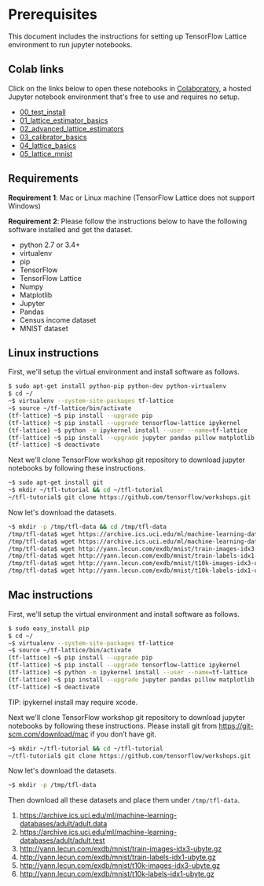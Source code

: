 # Prerequisites

This document includes the instructions for setting up TensorFlow Lattice
environment to run jupyter notebooks.

## Colab links

Click on the links below to open these notebooks in [Colaboratory](https://colab.research.google.com), a hosted Jupyter notebook environment that's free to use and requires no setup.

* [00_test_install](https://colab.research.google.com/github/tensorflow/workshops/blob/master/extras/tensorflow_lattice/00_test_install.ipynb)
* [01_lattice_estimator_basics](https://colab.research.google.com/github/tensorflow/workshops/blob/master/extras/tensorflow_lattice/01_lattice_estimator_basics.ipynb)
* [02_advanced_lattice_estimators](https://colab.research.google.com/github/tensorflow/workshops/blob/master/extras/tensorflow_lattice/02_advanced_lattice_estimators.ipynb)
* [03_calibrator_basics](https://colab.research.google.com/github/tensorflow/workshops/blob/master/extras/tensorflow_lattice/03_calibrator_basics.ipynb)
* [04_lattice_basics](https://colab.research.google.com/github/tensorflow/workshops/blob/master/extras/tensorflow_lattice/04_lattice_basics.ipynb)
* [05_lattice_mnist](https://colab.research.google.com/github/tensorflow/workshops/blob/master/extras/tensorflow_lattice/05_lattice_mnist.ipynb)


## Requirements

__Requirement 1__: Mac or Linux machine (TensorFlow Lattice does not support
Windows)

__Requirement 2__: Please follow the instructions below to have the following
software installed and get the dataset.

*   python 2.7 or 3.4+
*   virtualenv
*   pip
*   TensorFlow
*   TensorFlow Lattice
*   Numpy
*   Matplotlib
*   Jupyter
*   Pandas
*   Census income dataset
*   MNIST dataset

## Linux instructions

First, we'll setup the virtual environment and install software as follows.

```bash
$ sudo apt-get install python-pip python-dev python-virtualenv
$ cd ~/
~$ virtualenv --system-site-packages tf-lattice
~$ source ~/tf-lattice/bin/activate
(tf-lattice) ~$ pip install --upgrade pip
(tf-lattice) ~$ pip install --upgrade tensorflow-lattice ipykernel
(tf-lattice) ~$ python -m ipykernel install --user --name=tf-lattice
(tf-lattice) ~$ pip install --upgrade jupyter pandas pillow matplotlib numpy
(tf-lattice) ~$ deactivate
```

Next we'll clone TensorFlow workshop git repository to download jupyter
notebooks by following these instructions.

```bash
~$ sudo apt-get install git
~$ mkdir ~/tfl-tutorial && cd ~/tfl-tutorial
~/tfl-tutorial$ git clone https://github.com/tensorflow/workshops.git
```

Now let's download the datasets.

```bash
~$ mkdir -p /tmp/tfl-data && cd /tmp/tfl-data
/tmp/tfl-data$ wget https://archive.ics.uci.edu/ml/machine-learning-databases/adult/adult.data
/tmp/tfl-data$ wget https://archive.ics.uci.edu/ml/machine-learning-databases/adult/adult.data
/tmp/tfl-data$ wget http://yann.lecun.com/exdb/mnist/train-images-idx3-ubyte.gz
/tmp/tfl-data$ wget http://yann.lecun.com/exdb/mnist/train-labels-idx1-ubyte.gz
/tmp/tfl-data$ wget http://yann.lecun.com/exdb/mnist/t10k-images-idx3-ubyte.gz
/tmp/tfl-data$ wget http://yann.lecun.com/exdb/mnist/t10k-labels-idx1-ubyte.gz
```

## Mac instructions

First, we'll setup the virtual environment and install software as follows.

```bash
$ sudo easy_install pip
$ cd ~/
~$ virtualenv --system-site-packages tf-lattice
~$ source ~/tf-lattice/bin/activate
(tf-lattice) ~$ pip install --upgrade pip
(tf-lattice) ~$ pip install --upgrade tensorflow-lattice ipykernel
(tf-lattice) ~$ python -m ipykernel install --user --name=tf-lattice
(tf-lattice) ~$ pip install --upgrade jupyter pandas pillow matplotlib numpy
(tf-lattice) ~$ deactivate
```

TIP: ipykernel install may require xcode.

Next we'll clone TensorFlow workshop git repository to download jupyter
notebooks by following these instructions. Please install git from
https://git-scm.com/download/mac if you don’t have git.

```bash
~$ mkdir ~/tfl-tutorial && cd ~/tfl-tutorial
~/tfl-tutorial$ git clone https://github.com/tensorflow/workshops.git
```

Now let's download the datasets.

```bash
~$ mkdir -p /tmp/tfl-data
```

Then download all these datasets and place them under `/tmp/tfl-data`.

1.  https://archive.ics.uci.edu/ml/machine-learning-databases/adult/adult.data
1.  https://archive.ics.uci.edu/ml/machine-learning-databases/adult/adult.test
1.  http://yann.lecun.com/exdb/mnist/train-images-idx3-ubyte.gz
1.  http://yann.lecun.com/exdb/mnist/train-labels-idx1-ubyte.gz
1.  http://yann.lecun.com/exdb/mnist/t10k-images-idx3-ubyte.gz
1.  http://yann.lecun.com/exdb/mnist/t10k-labels-idx1-ubyte.gz
